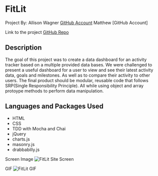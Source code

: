 # FitLit 

Project By:
Allison Wagner [GitHub Account](https://github.com/allisonjw)
Matthew [GitHub Account]

Link to the project [GitHub Repo](h)

## Description

The goal of this project was to create a data dashboard for an activity tracker based on a multiple provided data bases. We were challenged to present a useful dashboard for a user to view and see their latest activity data, goals and milestones. As well as to compare their activity to other users. The final product should be modular, reusable code that follows SRP(Single Responsibility Principle). All while using object and array protoype methods to perform data manipulation.

## Languages and Packages Used

- HTML
- CSS
- TDD with Mocha and Chai
- jQuery
- charts.js
- masonry.js
- drabbabilly.js

Screen Image
![FitLit Site Screen]()

GIF
![FitLit GIF](https://github.com/MattTuring/fitlit/blob/master/img/fit_lit.gif)
